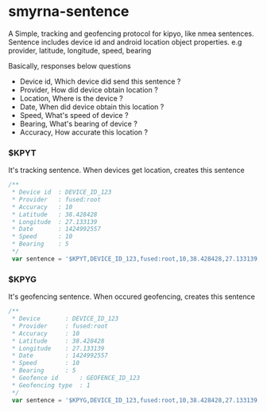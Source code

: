 smyrna-sentence
=========

A Simple, tracking and geofencing protocol for kipyo, like nmea sentences. Sentence includes device id and android location object properties. e.g provider, latitude, longitude, speed, bearing

Basically, responses below questions
*   Device id,   Which device did send this sentence ?
*   Provider, How did device obtain location ?
*   Location, Where is the device ?
*   Date,  When did device obtain this location ?
*   Speed, What's speed of device ?
*   Bearing, What's bearing of device ?
*   Accuracy, How accurate this location ?


### $KPYT
It's tracking sentence. When devices get location, creates this sentence
```javascript
/**
 * Device id  : DEVICE_ID_123
 * Provider   : fused:root
 * Accuracy   : 10
 * Latitude   : 38.428428
 * Longitude  : 27.133139
 * Date       : 1424992557
 * Speed      : 10
 * Bearing    : 5
 */
 var sentence = '$KPYT,DEVICE_ID_123,fused:root,10,38.428428,27.133139,1424992557,10,5';
```

### $KPYG
It's geofencing sentence. When occured geofencing, creates this sentence
```javascript
/**
 * Device       : DEVICE_ID_123
 * Provider     : fused:root
 * Accuracy     : 10
 * Latitude     : 38.428428
 * Longitude    : 27.133139
 * Date         : 1424992557
 * Speed        : 10
 * Bearing      : 5
 * Geofence id      : GEOFENCE_ID_123
 * Geofencing type  : 1
 */
 var sentence = '$KPYG,DEVICE_ID_123,fused:root,10,38.428428,27.133139,1424992557,10,5,GEOFENCE_ID_123,1';
```
